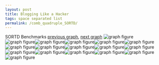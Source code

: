 ```yaml
---
layout: post
title: Blogging Like a Hacker
tags: space separated list
permalink: /comb_quadruple_SORTD/
---
```


SORTD Benchmarks
[previous graph](../comb_quadruple_SMATRIX/), [next graph](../comb_quadruple_ZB/)
![graph figure](./images/quadruple/SORTD/SORTD-AVL_box.png)![graph figure](./images/quadruple/SORTD/SORTD-A_box.png)![graph figure](./images/quadruple/SORTD/SORTD-CYPHERD_box.png)![graph figure](./images/quadruple/SORTD/SORTD-EGG_box.png)![graph figure](./images/quadruple/SORTD/SORTD-FACE_box.png)![graph figure](./images/quadruple/SORTD/SORTD-FLOYD_box.png)![graph figure](./images/quadruple/SORTD/SORTD-F_box.png)![graph figure](./images/quadruple/SORTD/SORTD-H_box.png)![graph figure](./images/quadruple/SORTD/SORTD-JSOND_box.png)![graph figure](./images/quadruple/SORTD/SORTD-K_box.png)![graph figure](./images/quadruple/SORTD/SORTD-O_box.png)![graph figure](./images/quadruple/SORTD/SORTD-PDFD_box.png)![graph figure](./images/quadruple/SORTD/SORTD-RB_box.png)![graph figure](./images/quadruple/SORTD/SORTD-ROD_box.png)![graph figure](./images/quadruple/SORTD/SORTD-SMATRIX_box.png)![graph figure](./images/quadruple/SORTD/SORTD-SORTD_box.png)![graph figure](./images/quadruple/SORTD/SORTD-ZB_box.png)